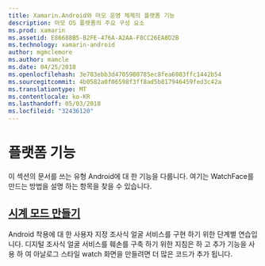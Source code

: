 ```yaml
---
title: Xamarin.Android와 마모 운영 체제의 플랫폼 기능
description: 마모 OS 플랫폼의 주요 구성 요소
ms.prod: xamarin
ms.assetid: E86688B5-B2FE-476A-A2AA-F8CC26EA8D2B
ms.technology: xamarin-android
author: mgmclemore
ms.author: mamcle
ms.date: 04/25/2018
ms.openlocfilehash: 3e703ebb3d4705980785ec8fea6003ffc1442b54
ms.sourcegitcommit: 4b0582a0f06598f3ff8ad5b817946459fed3c42a
ms.translationtype: MT
ms.contentlocale: ko-KR
ms.lasthandoff: 05/03/2018
ms.locfileid: "32436120"
---
```

# <a name="platform-features"></a>플랫폼 기능

이 섹션의 문서를 쓰는 유형 Android에 대 한 기능을 다룹니다. 여기는 WatchFace를 만드는 방법을 설명 하는 항목을 찾을 수 있습니다.
 
##  <a name="creating-a-watch-faceandroidwearplatformcreating-a-watchfacemd"></a>[시계 모드 만들기](~/android/wear/platform/creating-a-watchface.md)

Android 착용에 대 한 사용자 지정 조사식 얼굴 서비스를 구현 하기 위한 단계별 연습입니다. 디지털 조사식 얼굴 서비스를 훼손를 구축 하기 위한 지침은 하 고 추가 기능을 사용 하 여 아날로그 스타일 watch 화면을 만들려면 더 많은 코드가 추가 됩니다.

